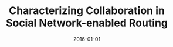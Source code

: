 ---
title: "Characterizing Collaboration in Social Network-enabled Routing"
collection: publications
permalink: /publication/2016-01-01-Characterizing-Collaboration-in-Social-Network-enabled-Routing
date: 2016-01-01
venue: 'KSII Trans. Internet Inf. Syst.'
paperurl: 'https://doi.org/10.3837/tiis.2016.04.010'
citation: ' Manar Mohaisen,  David Mohaisen, &quot;Characterizing Collaboration in Social Network-enabled Routing.&quot; KSII Trans. Internet Inf. Syst., 2016.'
---